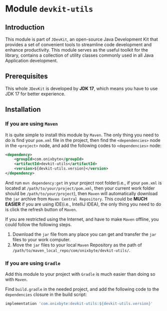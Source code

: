 # Module `devkit-utils`

## Introduction

This module is part of `JDevKit`, an open-source Java Development Kit that provides a set of
convenient tools to streamline code development and enhance productivity. This module serves as the
useful toolkit for the library, contains a collection of utility classes commonly used in all Java
Application development.

## Prerequisites

This whole `JDevKit` is developed by **JDK 17**, which means you have to use JDK 17 for
better experience.

## Installation

### If you are using `Maven`

It is quite simple to install this module by `Maven`. The only thing you need to do is find your
`pom.xml` file in the project, then find the `<dependencies>` node in the `<project>` node, and add
the following codes to `<dependencies>` node:

```xml
<dependency>
	<groupId>com.onixbyte</groupId>
    <artifactId>devkit-utils</artifactId>
    <version>${devkit-utils.version}</version>
</dependency>
```

And run `mvn dependency:get` in your project root folder(i.e., if your `pom.xml` is located at
`/path/to/your/project/pom.xml`, then your current work folder should be `/path/to/your/project`),
then `Maven` will automatically download the `jar` archive from `Maven Central Repository`. This
could be **MUCH EASIER** if you are using IDE(i.e., IntelliJ IDEA), the only thing you need to do
is click the refresh button of `Maven`.

If you are restricted using the Internet, and have to make `Maven` offline, you could follow the
following steps.

1. Download the `jar` file from any place you can get and transfer the `jar` files to your 
   work computer.
2. Move the `jar` files to your local `Maven` Repository as the path of 
   `/path/to/maven_local_repo/com/onixbyte/devkit-utils/`.

### If you are using `Gradle`

Add this module to your project with `Gradle` is much easier than doing so with `Maven`.

Find `build.gradle` in the needed project, and add the following code to the `dependencies` closure
in the build script:

```groovy
implementation 'com.onixbyte:devkit-utils:${devkit-utils.version}'
```
